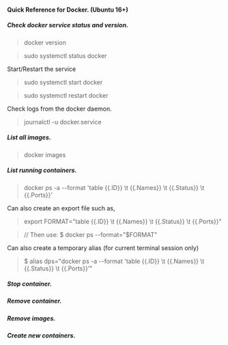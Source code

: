 #### Quick Reference for Docker.  (Ubuntu 16+)

##### Check docker service status and version.

> docker version

> sudo systemctl status docker

Start/Restart the service

> sudo systemctl start docker

> sudo systemctl restart docker

Check logs from the docker daemon.

> journalctl -u docker.service

##### List all images.

> docker images


##### List running containers.

> docker ps -a --format 'table {{.ID}} \t {{.Names}} \t {{.Status}} \t {{.Ports}}'

Can also create an export file such as,

> export FORMAT="table {{.ID}} \t {{.Names}} \t {{.Status}} \t {{.Ports}}"

>// Then use: $ docker ps --format="$FORMAT"

Can also create a temporary alias (for current terminal session only)

> $ alias dps="docker ps -a --format 'table {{.ID}} \t {{.Names}} \t {{.Status}} \t {{.Ports}}'"


##### Stop container.
##### Remove container.
##### Remove images.
##### Create new containers.
